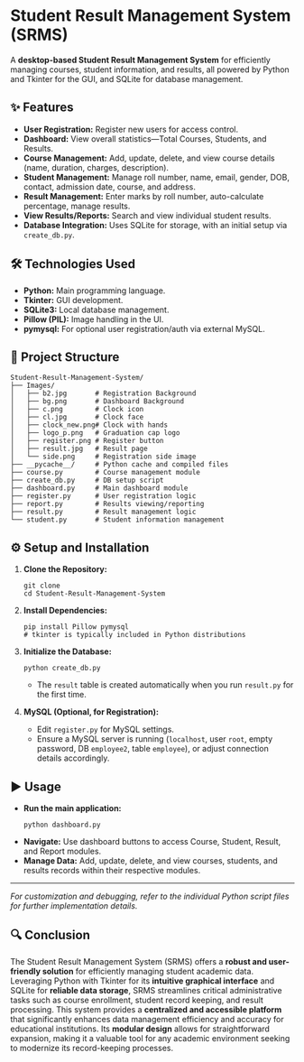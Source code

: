 
# Student Result Management System (SRMS)

A **desktop-based Student Result Management System** for efficiently managing courses, student information, and results, all powered by Python and Tkinter for the GUI, and SQLite for database management.

## ✨ Features

- **User Registration:** Register new users for access control.
- **Dashboard:** View overall statistics—Total Courses, Students, and Results.
- **Course Management:** Add, update, delete, and view course details (name, duration, charges, description).
- **Student Management:** Manage roll number, name, email, gender, DOB, contact, admission date, course, and address.
- **Result Management:** Enter marks by roll number, auto-calculate percentage, manage results.
- **View Results/Reports:** Search and view individual student results.
- **Database Integration:** Uses SQLite for storage, with an initial setup via `create_db.py`.

## 🛠️ Technologies Used

- **Python:** Main programming language.
- **Tkinter:** GUI development.
- **SQLite3:** Local database management.
- **Pillow (PIL):** Image handling in the UI.
- **pymysql:** For optional user registration/auth via external MySQL.

## 📁 Project Structure

```
Student-Result-Management-System/
├── Images/
│   ├── b2.jpg       # Registration Background
│   ├── bg.png       # Dashboard Background
│   ├── c.png        # Clock icon
│   ├── cl.jpg       # Clock face
│   ├── clock_new.png# Clock with hands
│   ├── logo_p.png   # Graduation cap logo
│   ├── register.png # Register button
│   ├── result.jpg   # Result page
│   └── side.png     # Registration side image
├── __pycache__/     # Python cache and compiled files
├── course.py        # Course management module
├── create_db.py     # DB setup script
├── dashboard.py     # Main dashboard module
├── register.py      # User registration logic
├── report.py        # Results viewing/reporting
├── result.py        # Result management logic
└── student.py       # Student information management
```

## ⚙️ Setup and Installation

1. **Clone the Repository:**
   ```
   git clone 
   cd Student-Result-Management-System
   ```

2. **Install Dependencies:**
   ```
   pip install Pillow pymysql
   # tkinter is typically included in Python distributions
   ```

3. **Initialize the Database:**
   ```
   python create_db.py
   ```
   - The `result` table is created automatically when you run `result.py` for the first time.

4. **MySQL (Optional, for Registration):**
   - Edit `register.py` for MySQL settings.
   - Ensure a MySQL server is running (`localhost`, user `root`, empty password, DB `employee2`, table `employee`), or adjust connection details accordingly.

## ▶️ Usage

- **Run the main application:**
  ```
  python dashboard.py
  ```
- **Navigate:** Use dashboard buttons to access Course, Student, Result, and Report modules.
- **Manage Data:** Add, update, delete, and view courses, students, and results records within their respective modules.

---

*For customization and debugging, refer to the individual Python script files for further implementation details.*

## 🔍 Conclusion

The Student Result Management System (SRMS) offers a **robust and user-friendly solution** for efficiently managing student academic data. Leveraging Python with Tkinter for its **intuitive graphical interface** and SQLite for **reliable data storage**, SRMS streamlines critical administrative tasks such as course enrollment, student record keeping, and result processing. This system provides a **centralized and accessible platform** that significantly enhances data management efficiency and accuracy for educational institutions. Its **modular design** allows for straightforward expansion, making it a valuable tool for any academic environment seeking to modernize its record-keeping processes.


